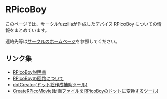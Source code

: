 # RPicoBoy

このページでは、サークルfuzziliaが作成したデバイス RPicoBoy についての情報をまとめています。

連絡先等は[サークルのホームページ](https://fuzzilia.github.io/)を参照してください。

## リンク集
- [RPicoBoy説明書](./manual/manual)
- [RPicoBoyの回路について](./circuit/circuit)
- [dotCreator(ドット絵作成補助ツール)](./dotcreator/dotcreator)
- [CreateRPicoMovie(動画ファイルをRPicoBoyのドットに変換するツール)](./create_rpico_movie/create_rpico_movie)
